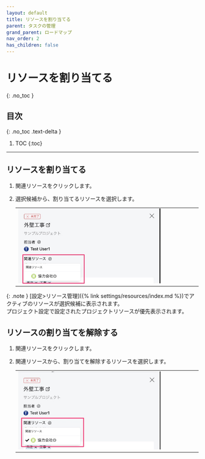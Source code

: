```yaml
---
layout: default
title: リソースを割り当てる
parent: タスクの管理
grand_parent: ロードマップ
nav_order: 2
has_children: false
---
```


# リソースを割り当てる
{: .no_toc }

## 目次
{: .no_toc .text-delta }

1. TOC
{:toc}

---

## リソースを割り当てる

1. 関連リソースをクリックします。

2. 選択候補から、割り当てるリソースを選択します。

    <table><tr><td>
      <img src="/assets/images/roadmap/task/assign-resources/1.png" width="80%">
    </td></tr></table>

  {: .note }
  [設定>リソース管理]({% link settings/resources/index.md %})でアクティブのリソースが選択候補に表示されます。  
  プロジェクト設定で設定されたプロジェクトリソースが優先表示されます。

## リソースの割り当てを解除する

1. 関連リソースをクリックします。

2. 関連リソースから、割り当てを解除するリソースを選択します。

   <table><tr><td>
    <img src="/assets/images/roadmap/task/assign-resources/2.png" width="80%">
   </td></tr></table>
